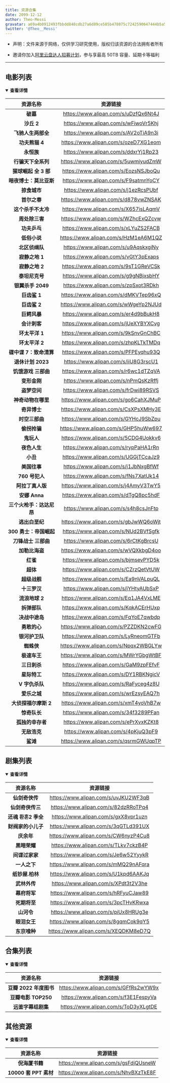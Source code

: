 ```yaml
---
title: 资源合集
date: 2099-12-12
author: Theo-Messi
gravatar: a69a4b0912493fbbdd848cdb27a6d89ce585b478075c7242590647444b5a556a
twitter: '@Theo__Messi'
---
```


- 声明：文件来源于网络，仅供学习研究使用，版权归该资源的合法拥有者所有

- 邀请你加入[阿里云盘达人招募计划](https://pages.aliyundrive.com/mobile-page/web/signup.html?code=a98d13a)，参与享最高 50TB 容量、延期卡等福利

---

## 电影列表

<details open> 
    <summary><strong>查看详情</strong></summary>

|         资源名称         |               资源链接               |
| :----------------------: | :----------------------------------: |
|         **破墓**         | https://www.alipan.com/s/uDzfQx6Nt4J |
|        **沙丘 2**        | https://www.alipan.com/s/wFiwoVr5Khj |
|    **飞驰人生两部全**    | https://www.alipan.com/s/AV2oTiA9n3i |
|      **功夫熊猫 4**      | https://www.alipan.com/s/ozeD7XG1eom |
|        **永恒族**        | https://www.alipan.com/s/ddxrYj1Rp23 |
|    **行骗天下全系列**    | https://www.alipan.com/s/5uwmiyudZmW |
|   **猩球崛起 全 3 部**   | https://www.alipan.com/s/EozsNSJboQu |
|  **暗夜博士：莫比亚斯**  | https://www.alipan.com/s/F9satmnYoCY |
|       **掠食城市**       | https://www.alipan.com/s/j1ezRcsPUbf |
|       **首尔之春**       | https://www.alipan.com/s/d878vwZNSAK |
|    **这个杀手不太冷**    | https://www.alipan.com/s/X657isLAqmV |
|      **周处除三害**      | https://www.alipan.com/s/WZhcExQZcvw |
|       **功夫乒乓**       | https://www.alipan.com/s/xLYuZS2FACB |
|       **低俗小说**       | https://www.alipan.com/s/HzM1eA6M1QZ |
|      **北区侦缉队**      | https://www.alipan.com/s/u9AqskxgiNy |
|      **寂静之地 1**      | https://www.alipan.com/s/vGtY3pExaps |
|      **寂静之地 2**      | https://www.alipan.com/s/9sT1GReVCSk |
|      **泰坦尼克号**      | https://www.alipan.com/s/g9gNBjxsbHY |
|    **银翼杀手 2049**     | https://www.alipan.com/s/zpSxot3RDkh |
|       **巨齿鲨 1**       | https://www.alipan.com/s/dMKVTep96xQ |
|       **巨齿鲨 2**       | https://www.alipan.com/s/wWgeYp2NJUd |
|       **巨鳄风暴**       | https://www.alipan.com/s/er4d9bBukH8 |
|       **会计刺客**       | https://www.alipan.com/s/jUeXYBYXCvg |
|      **环太平洋 1**      | https://www.alipan.com/s/9kSnvGnChBC |
|      **环太平洋 2**      | https://www.alipan.com/s/zhpKLTkTMDq |
|  **碟中谍 7：致命清算**  | https://www.alipan.com/s/PFPEyqhu93Q |
|    **退休计划 2023**     | https://www.alipan.com/s/iiU8G3rscU1 |
|   **饥饿游戏 三部曲**    | https://www.alipan.com/s/r6wc1dTZqVA |
|       **变形金刚**       | https://www.alipan.com/s/nPmQsKzRffj |
|       **盗梦空间**       | https://www.alipan.com/s/frDwi89RSVS |
|    **神奇动物在哪里**    | https://www.alipan.com/s/go6CahXJMuP |
|       **奇异博士**       | https://www.alipan.com/s/CsXPsXMHy3E |
|      **时空三部曲**      | https://www.alipan.com/s/GYHcJ9SbZpu |
|       **偷拐抢骗**       | https://www.alipan.com/s/GHP5huWw697 |
|        **鬼玩人**        | https://www.alipan.com/s/5CDG4Uokkv6 |
|       **夜色人生**       | https://www.alipan.com/s/rypPaHA1rRn |
|         **小丑**         | https://www.alipan.com/s/UGGjTCcaJz9 |
|       **美国往事**       | https://www.alipan.com/s/j1JbNxgBfWf |
|      **760 号犯人**      | https://www.alipan.com/s/fNs7XatUk14 |
|     **阿拉丁真人版**     | https://www.alipan.com/s/j4AmyV3TwY5 |
|      **安娜 Anna**       | https://www.alipan.com/s/dTgQ8pc5hdF |
| **三个火枪手：达达尼昂** | https://www.alipan.com/s/s4h8csJnFtp |
|      **逃出白垩纪**      | https://www.alipan.com/s/gbJwWQ6oWjt |
|  **300 勇士：帝国崛起**  | https://www.alipan.com/s/NUd2BVfSgfk |
|   **刀锋战士 三部曲**    | https://www.alipan.com/s/6rCtKgBrcsU |
|      **加勒比海盗**      | https://www.alipan.com/s/wVQXkbgD4oo |
|         **红雀**         | https://www.alipan.com/s/bjmsevPYD5k |
|         **超体**         | https://www.alipan.com/s/CZrzQetVtUW |
|       **超级战舰**       | https://www.alipan.com/s/Ea9nVALpuQL |
|       **十三罗汉**       | https://www.alipan.com/s/jYHtyAUbSxP |
|      **流浪地球 2**      | https://www.alipan.com/s/Eq1JA4VxLME |
|       **拆弹部队**       | https://www.alipan.com/s/KqkACErHUxp |
|      **决战中途岛**      | https://www.alipan.com/s/FqYoE7qwbdp |
|       **勇敢的心**       | https://www.alipan.com/s/PZZDKN2cwFG |
|      **银河护卫队**      | https://www.alipan.com/s/LyRneomGTFb |
|        **蜘蛛侠**        | https://www.alipan.com/s/Npqx2WBGLYw |
|       **极速车王**       | https://www.alipan.com/s/MWrYGbgWtBF |
|       **三日刺杀**       | https://www.alipan.com/s/GaM9zpFEfvF |
|       **星际特工**       | https://www.alipan.com/s/DY1RBKNgicV |
|      **V 字仇杀队**      | https://www.alipan.com/s/RaFyceg4z8U |
|       **爱乐之城**       | https://www.alipan.com/s/wrEzsyEAQ7h |
|   **大侦探福尔摩斯 2**   | https://www.alipan.com/s/xmT4yoVhB7w |
|       **惊奇队长**       | https://www.alipan.com/s/34f3289PFan |
|     **孤独的幸存者**     | https://www.alipan.com/s/ePrXvxKZKt8 |
|       **无敌浩克**       | https://www.alipan.com/s/4pKjuQ3pF9  |
|         **鲨滩**         | https://www.alipan.com/s/qsrmGWUqpTP |

</details>

## 剧集列表

<details open> 
    <summary><strong>查看详情</strong></summary>

|      资源名称       |               资源链接               |
| :-----------------: | :----------------------------------: |
|   **仙剑奇侠传**    | https://www.alipan.com/s/uvJKU2WF3qB |
|  **仙剑奇侠传三**   | https://www.alipan.com/s/82dzRRoTPq4 |
| **还魂 환혼2 季全** | https://www.alipan.com/s/gxX8vpr1uzn |
| **财阀家的小儿子**  | https://www.alipan.com/s/3qGTLd391UX |
|     **庆余年**      | https://www.alipan.com/s/CW6nyzP4Cu8 |
|    **黑暗荣耀**     | https://www.alipan.com/s/TLkv7ckzB4P |
|   **间谍过家家**    | https://www.alipan.com/s/Je6w52YyykR |
|    **一人之下**     | https://www.alipan.com/s/mMQ29nAFqra |
|   **纸钞屋.柏林**   | https://www.alipan.com/s/U1kpd6AAKJq |
|    **武林外传**     | https://www.alipan.com/s/XPdt3t2V3he |
|    **幕府将军**     | https://www.alipan.com/s/hRFyuCJaw89 |
|    **死期将至**     | https://www.alipan.com/s/3pcTHvKRwxa |
|     **山河令**      | https://www.alipan.com/s/piUx8HRUg3e |
|    **眼泪女王**     | https://www.alipan.com/s/8gqmCok9qY5 |
|    **东京喰种**     | https://www.alipan.com/s/XEQDKM8eD7Q |

</details>

## 合集列表

<details open> 
    <summary><strong>查看详情</strong></summary>

|        资源名称        |               资源链接               |
| :--------------------: | :----------------------------------: |
| **豆瓣 2022 年度图书** | https://www.alipan.com/s/GFfRs2wYW9x |
|  **豆瓣电影 TOP250**   | https://www.alipan.com/s/f3E1FespyVa |
|   **远鉴字幕组剧集**   | https://www.alipan.com/s/ToD3yXLgtDE |

</details>

## 其他资源

<details open> 
    <summary><strong>查看详情</strong></summary>

|       资源名称        |               资源链接               |
| :-------------------: | :----------------------------------: |
|    **倪海厦书籍**     | https://www.alipan.com/s/gsFdjQUsneW |
| **10000 套 PPT 素材** | https://www.alipan.com/s/NhvBXzTkE8F |

</details>
